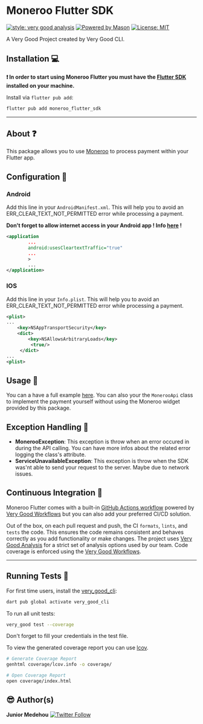 # Moneroo Flutter SDK

[![style: very good analysis][very_good_analysis_badge]][very_good_analysis_link]
[![Powered by Mason](https://img.shields.io/endpoint?url=https%3A%2F%2Ftinyurl.com%2Fmason-badge)](https://github.com/felangel/mason)
[![License: MIT][license_badge]][license_link]

A Very Good Project created by Very Good CLI.

## Installation 💻

**❗ In order to start using Moneroo Flutter you must have the [Flutter SDK][flutter_install_link] installed on your machine.**

Install via `flutter pub add`:

```sh
flutter pub add moneroo_flutter_sdk
```

---

## About ❓

This package allows you to use [Moneroo](https://moneroo.io) to process payment within your Flutter app.

## Configuration 🔧

### Android

Add this line in your `AndroidManifest.xml`. This will help you to avoid an ERR_CLEAR_TEXT_NOT_PERMITTED error while processing a payment.

**Don't forget to allow internet access in your Android app ! Info [here](https://developer.android.com/develop/connectivity/network-ops/connecting) !**

```xml
<application
        ...
        android:usesCleartextTraffic="true"
        ...
        >
        ...
</application>
```

### IOS

Add this line in your `Info.plist`. This will help you to avoid an ERR_CLEAR_TEXT_NOT_PERMITTED error while processing a payment.

```xml
<plist>
...
    <key>NSAppTransportSecurity</key>
    <dict>
        <key>NSAllowsArbitraryLoads</key>
         <true/>
     </dict>
...
<plist>
```

## Usage 🚀

You can a have a full example [here](example/lib/main.dart). You can also your the `MonerooApi` class to implement the payment yourself without using the Moneroo widget provided by this package.

## Exception Handling 🐛

- **MonerooException**: This exception is throw when an error occured in during the API calling. You can have more infos about the related error logging the class's attribute.
- **ServiceUnavailableException**: This exception is throw when the SDK was'nt able to send your request to the server. Maybe due to network issues.

## Continuous Integration 🤖

Moneroo Flutter comes with a built-in [GitHub Actions workflow][github_actions_link] powered by [Very Good Workflows][very_good_workflows_link] but you can also add your preferred CI/CD solution.

Out of the box, on each pull request and push, the CI `formats`, `lints`, and `tests` the code. This ensures the code remains consistent and behaves correctly as you add functionality or make changes. The project uses [Very Good Analysis][very_good_analysis_link] for a strict set of analysis options used by our team. Code coverage is enforced using the [Very Good Workflows][very_good_coverage_link].

---

## Running Tests 🧪

For first time users, install the [very_good_cli][very_good_cli_link]:

```sh
dart pub global activate very_good_cli
```

To run all unit tests:

```sh
very_good test --coverage
```

Don't forget to fill your credentials in the test file.

To view the generated coverage report you can use [lcov](https://github.com/linux-test-project/lcov).

```sh
# Generate Coverage Report
genhtml coverage/lcov.info -o coverage/

# Open Coverage Report
open coverage/index.html
```

[flutter_install_link]: https://docs.flutter.dev/get-started/install
[github_actions_link]: https://docs.github.com/en/actions/learn-github-actions
[license_badge]: https://img.shields.io/badge/license-MIT-blue.svg
[license_link]: https://opensource.org/licenses/MIT
[very_good_analysis_badge]: https://img.shields.io/badge/style-very_good_analysis-B22C89.svg
[very_good_analysis_link]: https://pub.dev/packages/very_good_analysis
[very_good_cli_link]: https://pub.dev/packages/very_good_cli
[very_good_coverage_link]: https://github.com/marketplace/actions/very-good-coverage
[very_good_workflows_link]: https://github.com/VeryGoodOpenSource/very_good_workflows

## :sunglasses:  Author(s)

**Junior Medehou** [![Twitter Follow](https://img.shields.io/twitter/follow/juniormedehou_?label=Follow&style=social)](https://twitter.com/juniormedehou_)